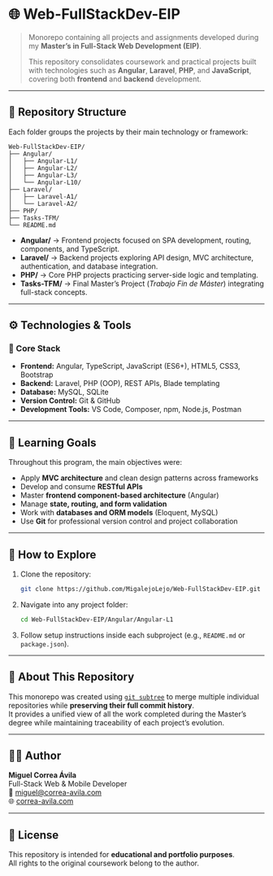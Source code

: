 # 🌐 Web-FullStackDev-EIP

> Monorepo containing all projects and assignments developed during my **Master’s in Full-Stack Web Development (EIP)**.  
>  
> This repository consolidates coursework and practical projects built with technologies such as **Angular**, **Laravel**, **PHP**, and **JavaScript**, covering both **frontend** and **backend** development.

---

## 🧱 Repository Structure

Each folder groups the projects by their main technology or framework:

```
Web-FullStackDev-EIP/
├── Angular/
│   ├── Angular-L1/
│   ├── Angular-L2/
│   ├── Angular-L3/
│   └── Angular-L10/
├── Laravel/
│   ├── Laravel-A1/
│   └── Laravel-A2/
├── PHP/
├── Tasks-TFM/
└── README.md
```

- **Angular/** → Frontend projects focused on SPA development, routing, components, and TypeScript.
- **Laravel/** → Backend projects exploring API design, MVC architecture, authentication, and database integration.
- **PHP/** → Core PHP projects practicing server-side logic and templating.
- **Tasks-TFM/** → Final Master’s Project (*Trabajo Fin de Máster*) integrating full-stack concepts.

---

## ⚙️ Technologies & Tools

### 🧩 Core Stack
- **Frontend:** Angular, TypeScript, JavaScript (ES6+), HTML5, CSS3, Bootstrap  
- **Backend:** Laravel, PHP (OOP), REST APIs, Blade templating  
- **Database:** MySQL, SQLite  
- **Version Control:** Git & GitHub  
- **Development Tools:** VS Code, Composer, npm, Node.js, Postman  

---

## 🎯 Learning Goals

Throughout this program, the main objectives were:
- Apply **MVC architecture** and clean design patterns across frameworks  
- Develop and consume **RESTful APIs**  
- Master **frontend component-based architecture** (Angular)  
- Manage **state, routing, and form validation**  
- Work with **databases and ORM models** (Eloquent, MySQL)  
- Use **Git** for professional version control and project collaboration  

---

## 🚀 How to Explore

1. Clone the repository:
   ```bash
   git clone https://github.com/MigalejoLejo/Web-FullStackDev-EIP.git
   ```

2. Navigate into any project folder:
   ```bash
   cd Web-FullStackDev-EIP/Angular/Angular-L1
   ```

3. Follow setup instructions inside each subproject (e.g., `README.md` or `package.json`).

---

## 🧠 About This Repository

This monorepo was created using [`git subtree`](https://git-scm.com/docs/merge-strategies) to merge multiple individual repositories while **preserving their full commit history**.  
It provides a unified view of all the work completed during the Master’s degree while maintaining traceability of each project’s evolution.

---

## 👨‍💻 Author

**Miguel Correa Ávila**  
Full-Stack Web & Mobile Developer  
📧 [miguel@correa-avila.com](mailto:miguel@correa-avila.com)  
🌐 [correa-avila.com](https://correa-avila.com)

---

## 📜 License

This repository is intended for **educational and portfolio purposes**.  
All rights to the original coursework belong to the author.
